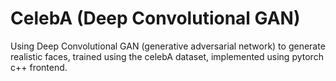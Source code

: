 # CelebA (Deep Convolutional GAN)
Using Deep Convolutional GAN (generative adversarial network) to generate realistic faces, trained using the celebA dataset, implemented using pytorch c++ frontend.

